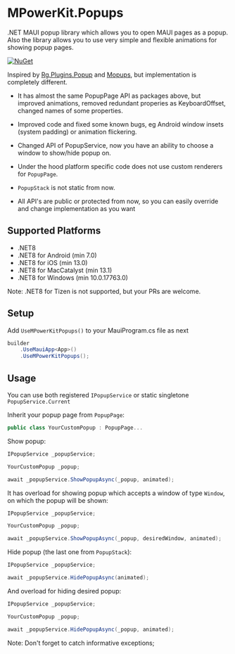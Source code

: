 # MPowerKit.Popups

.NET MAUI popup library which allows you to open MAUI pages as a popup. Also the library allows you to use very simple and flexible animations for showing popup pages.

[![NuGet](https://img.shields.io/nuget/v/MPowerKit.Popups.svg?maxAge=2592000)](https://www.nuget.org/packages/MPowerKit.Popups)

Inspired by [Rg.Plugins.Popup](https://github.com/rotorgames/Rg.Plugins.Popup) and [Mopups](https://github.com/LuckyDucko/Mopups), but implementation is completely different. 

- It has almost the same PopupPage API as packages above, but improved animations, removed redundant properies as KeyboardOffset, changed names of some properties. 

- Improved code and fixed some known bugs, eg Android window insets (system padding) or animation flickering. 

- Changed API of PopupService, now you have an ability to choose a window to show/hide popup on.

- Under the hood platform specific code does not use custom renderers for ```PopupPage```. 

- ```PopupStack``` is not static from now.

- All API's are public or protected from now, so you can easily override and change implementation as you want

## Supported Platforms

* .NET8
* .NET8 for Android (min 7.0)
* .NET8 for iOS (min 13.0)
* .NET8 for MacCatalyst (min 13.1)
* .NET8 for Windows (min 10.0.17763.0)

Note: .NET8 for Tizen is not supported, but your PRs are welcome.

## Setup

Add ```UseMPowerKitPopups()``` to your MauiProgram.cs file as next

```csharp
builder
    .UseMauiApp<App>()
    .UseMPowerKitPopups();
```

## Usage

You can use both registered ```IPopupService``` or static singletone ```PopupService.Current```

Inherit your popup page from ```PopupPage```:

```csharp
public class YourCustomPopup : PopupPage...
```

Show popup:

```csharp
IPopupService _popupService;

YourCustomPopup _popup;

await _popupService.ShowPopupAsync(_popup, animated);
```

It has overload for showing popup which accepts a window of type ```Window```, on which the popup will be shown:

```csharp
IPopupService _popupService;

YourCustomPopup _popup;

await _popupService.ShowPopupAsync(_popup, desiredWindow, animated);
```

Hide popup (the last one from ```PopupStack```):

```csharp
IPopupService _popupService;

await _popupService.HidePopupAsync(animated);
```

And overload for hiding desired popup:

```csharp
IPopupService _popupService;

YourCustomPopup _popup;

await _popupService.HidePopupAsync(_popup, animated);
```

Note: Don't forget to catch informative exceptions;